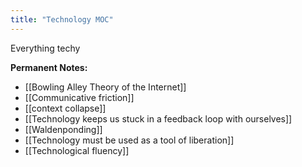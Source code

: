 ```yaml
---
title: "Technology MOC"
---
```

Everything techy

**Permanent Notes:**
+ [[Bowling Alley Theory of the Internet]]
+ [[Communicative friction]]
+ [[context collapse]]
+ [[Technology keeps us stuck in a feedback loop with ourselves]]
+ [[Waldenponding]]
+ [[Technology must be used as a tool of liberation]]
+ [[Technological fluency]]
